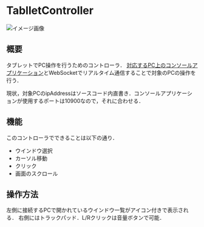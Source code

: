 # TablletController
![イメージ画像](https://pbs.twimg.com/media/Dl_gdgiUYAY5yi3.jpg:large)

## 概要
タブレットでPC操作を行うためのコントローラ．
[対応するPC上のコンソールアプリケーション](https://github.com/NB29979/SwitchWindows)とWebSocketでリアルタイム通信することで対象のPCの操作を行う．

現状，対象PCのipAddressはソースコード内直書き．コンソールアプリケーションが使用するポートは10900なので，それに合わせる．

## 機能
このコントローラでできることは以下の通り．
- ウインドウ選択
- カーソル移動
- クリック
- 画面のスクロール

## 操作方法
左側に接続するPCで開かれているウインドウ一覧がアイコン付きで表示される．
右側にはトラックパッド．L/Rクリックは音量ボタンで可能．
